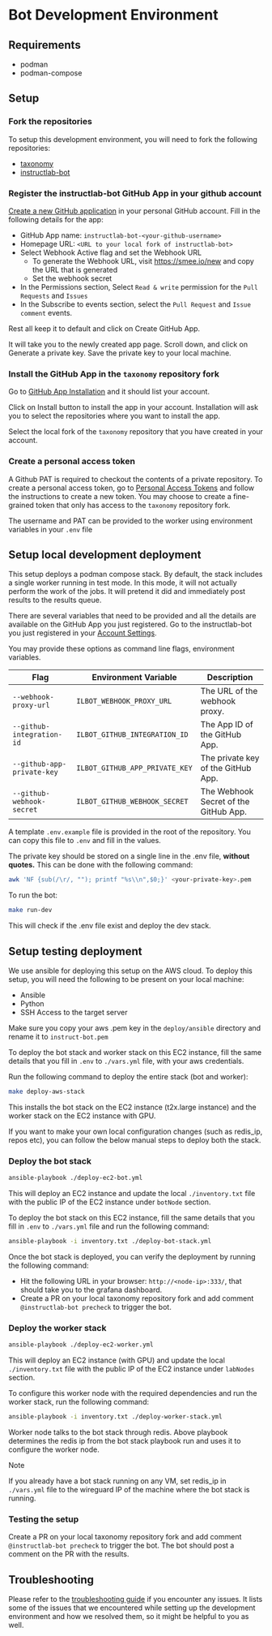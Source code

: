 # Bot Development Environment

## Requirements

- podman
- podman-compose

## Setup

### Fork the repositories

To setup this development environment, you will need to fork the following repositories:

- [taxonomy](https://github.com/instructlab/taxonomy)
- [instructlab-bot](https://github.com/instructlab/instructlab-bot)

### Register the instructlab-bot GitHub App in your github account

[Create a new GitHub application](https://github.com/settings/apps/new) in your personal GitHub account. Fill in the following details for the app:

- GitHub App name: `instructlab-bot-<your-github-username>`
- Homepage URL: `<URL to your local fork of instructlab-bot>`
- Select Webhook Active flag and set the Webhook URL
  - To generate the Webhook URL, visit <https://smee.io/new> and copy the URL that is generated
  - Set the webhook secret
- In the Permissions section, Select `Read & write` permission for the `Pull Requests` and `Issues`
- In the Subscribe to events section, select the `Pull Request` and `Issue comment` events.

Rest all keep it to default and click on Create GitHub App.

It will take you to the newly created app page. Scroll down, and click on Generate a private key. Save the private key to your local machine.

### Install the GitHub App in the `taxonomy` repository fork

Go to [GitHub App Installation](https://github.com/settings/apps/instructlab-bot-anil/installations) and it should list your account.

Click on Install button to install the app in your account. Installation will ask you to select the repositories where you want to install the app.

Select the local fork of the `taxonomy` repository that you have created in your account.

### Create a personal access token

A Github PAT is required to checkout the contents of a private repository. To create a personal access token, go to [Personal Access Tokens](https://docs.github.com/en/authentication/keeping-your-account-and-data-secure/managing-your-personal-access-tokens) and follow the instructions to create a new token.
You may choose to create a fine-grained token that only has access to the `taxonomy` repository fork.

The username and PAT can be provided to the worker using environment variables in your `.env` file

## Setup local development deployment

This setup deploys a podman compose stack. By default, the stack includes a single worker running in test mode. In this mode, it will not actually perform the work of the jobs. It will pretend it did and immediately post results to the results queue.

There are several variables that need to be provided and all the details are available on the GitHub App you just registered. Go to the instructlab-bot you just registered in your [Account Settings](https://github.com/settings/apps).

You may provide these options as command line flags, environment variables.

| Flag | Environment Variable | Description |
| ---- | -------------------- | ----------- |
| `--webhook-proxy-url` | `ILBOT_WEBHOOK_PROXY_URL` | The URL of the webhook proxy. |
| `--github-integration-id` | `ILBOT_GITHUB_INTEGRATION_ID` | The App ID of the GitHub App. |
| `--github-app-private-key` | `ILBOT_GITHUB_APP_PRIVATE_KEY` | The private key of the GitHub App. |
| `--github-webhook-secret` | `ILBOT_GITHUB_WEBHOOK_SECRET` | The Webhook Secret of the GitHub App. |

A template `.env.example` file is provided in the root of the repository. You can copy this file to `.env` and fill in the values.

The private key should be stored on a single line in the .env file, **without quotes.**
This can be done with the following command:

```bash
awk 'NF {sub(/\r/, ""); printf "%s\\n",$0;}' <your-private-key>.pem
```

To run the bot:

```bash
make run-dev
```

This will check if the .env file exist and deploy the dev stack.

## Setup testing deployment

We use ansible for deploying this setup on the AWS cloud. To deploy this setup, you will need the following to be present on your local machine:

- Ansible
- Python
- SSH Access to the target server

Make sure you copy your aws .pem key in the `deploy/ansible` directory and rename it to `instruct-bot.pem`

To deploy the bot stack and worker stack on this EC2 instance, fill the same details that you fill in `.env` to `./vars.yml` file, with your aws credentials.

Run the following command to deploy the entire stack (bot and worker):

```bash
make deploy-aws-stack
```

This installs the bot stack on the EC2 instance (t2x.large instance) and the worker stack on the EC2 instance with GPU.

If you want to make your own local configuration changes (such as redis_ip, repos etc), you can follow the below manual steps to deploy both the stack.

### Deploy the bot stack

```bash
ansible-playbook ./deploy-ec2-bot.yml
```

This will deploy an EC2 instance and update the local `./inventory.txt` file with the public IP of the EC2 instance under `botNode` section.

To deploy the bot stack on this EC2 instance, fill the same details that you fill in `.env` to `./vars.yml` file and run the following command:

```bash
ansible-playbook -i inventory.txt ./deploy-bot-stack.yml
```

Once the bot stack is deployed, you can verify the deployment by running the following command:

- Hit the following URL in your browser: `http://<node-ip>:333/`, that should take you to the grafana dashboard.
- Create a PR on your local taxonomy repository fork and add comment `@instructlab-bot precheck` to trigger the bot.

### Deploy the worker stack

```bash
ansible-playbook ./deploy-ec2-worker.yml
```

This will deploy an EC2 instance (with GPU) and update the local `./inventory.txt` file with the public IP of the EC2 instance under `labNodes` section.

To configure this worker node with the required dependencies and run the worker stack, run the following command:

```bash
ansible-playbook -i inventory.txt ./deploy-worker-stack.yml
```

Worker node talks to the bot stack through redis. Above playbook determines the redis ip from the bot stack playbook run and uses it to configure the worker node.

> [!NOTE]
> If you already have a bot stack running on any VM, set redis_ip in `./vars.yml` file to the wireguard IP of the machine where the bot stack is running.

### Testing the setup

Create a PR on your local taxonomy repository fork and add comment `@instructlab-bot precheck` to trigger the bot. The bot should post a comment on the PR with the results.

## Troubleshooting

Please refer to the [troubleshooting guide](troubleshooting.md) if you encounter any issues. It lists some of the issues that we encountered while setting up the development environment and how we resolved them, so it might be helpful to you as well.
